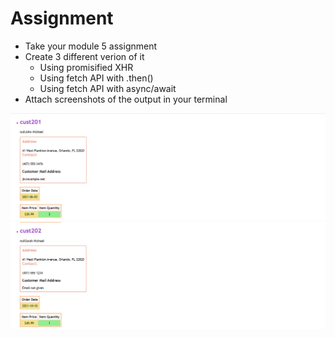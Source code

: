 # Assignment

- Take your module 5 assignment
- Create 3 different verion of it
  - Using promisified XHR
  - Using fetch API with .then()
  - Using fetch API with async/await
- Attach screenshots of the output in your terminal

![image info](../assignment_assets/module09_assign1_01.png)
![image info](../assignment_assets/module09_assign1_02.png)

